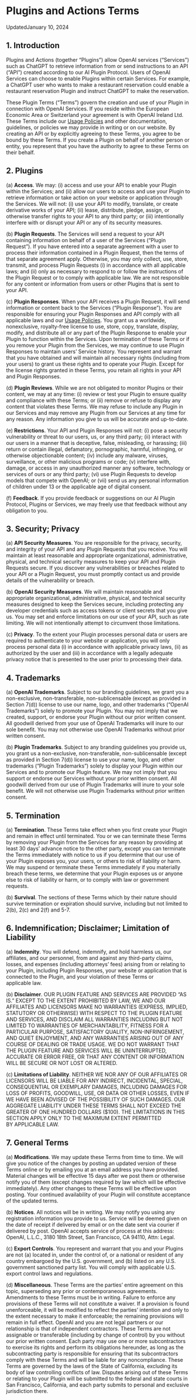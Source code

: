 Plugins and Actions Terms
=========================

UpdatedJanuary 10, 2024

1\. Introduction
----------------

Plugins and Actions (together “Plugins”) allow OpenAI services (“Services”) such as ChatGPT to retrieve information from or send instructions to an API (“API”) created according to our AI Plugin Protocol. Users of OpenAI Services can choose to enable Plugins within certain Services. For example, a ChatGPT user who wants to make a restaurant reservation could enable a restaurant reservation Plugin and instruct ChatGPT to make the reservation.

These Plugin Terms (“Terms”) govern the creation and use of your Plugin in connection with OpenAI Services. If you reside within the European Economic Area or Switzerland your agreement is with OpenAI Ireland Ltd. These Terms include our [Usage Policies](https://openai.com/policies/usage-policies) and other documentation, guidelines, or policies we may provide in writing or on our website. By creating an API or by explicitly agreeing to these Terms, you agree to be bound by these Terms. If you create a Plugin on behalf of another person or entity, you represent that you have the authority to agree to these Terms on their behalf.  

2\. Plugins
-----------

(a) **Access**. We may: (i) access and use your API to enable your Plugin within the Services; and (ii) allow our users to access and use your Plugin to retrieve information or take action on your website or application through the Services. We will not: (i) use your API to modify, translate, or create derivative works of your API; (ii) lease, distribute, pledge, assign, or otherwise transfer rights to your API to any third party; or (iii) intentionally interfere with or disrupt your API or any of its security measures.

(b) **Plugin Requests**. The Services will send a request to your API containing information on behalf of a user of the Services (“Plugin Request”). If you have entered into a separate agreement with a user to process their information contained in a Plugin Request, then the terms of that separate agreement apply. Otherwise, you may only collect, use, store, transmit, and process Plugin Requests (i) in accordance with all applicable laws; and (ii) only as necessary to respond to or follow the instructions of the Plugin Request or to comply with applicable law. We are not responsible for any content or information from users or other Plugins that is sent to your API.

(c) **Plugin Responses**. When your API receives a Plugin Request, it will send information or content back to the Services (“Plugin Response”). You are responsible for ensuring your Plugin Responses and API comply with all applicable laws and our [Usage Policies](https://beta.openai.com/docs/usage-policies). You grant us a worldwide, nonexclusive, royalty-free license to use, store, copy, translate, display, modify, and distribute all or any part of the Plugin Response to enable your Plugin to function within the Services. Upon termination of these Terms or if you remove your Plugin from the Services, we may continue to use Plugin Responses to maintain users’ Service history. You represent and warrant that you have obtained and will maintain all necessary rights (including from your users) to grant us these rights and to operate your Plugin. Except for the license rights granted in these Terms, you retain all rights in your API and Plugin Responses.

(d) **Plugin Reviews**. While we are not obligated to monitor Plugins or their content, we may at any time: (i) review or test your Plugin to ensure quality and compliance with these Terms; or (ii) remove or refuse to display any content that violates these Terms. We may refuse to include any Plugin in our Services and may remove any Plugin from our Services at any time for any reason. Any information you give to us will be accurate and up-to-date.

(e) **Restrictions**. Your API and Plugin Responses will not: (i) pose a security vulnerability or threat to our users, us, or any third party; (ii) interact with our users in a manner that is deceptive, false, misleading, or harassing; (iii) return or contain illegal, defamatory, pornographic, harmful, infringing, or otherwise objectionable content; (iv) include any malware, viruses, surveillance, or other malicious programs or code; (v) interfere with, damage, or access in any unauthorized manner any software, technology or services of ours or any third party; (vi) use Plugin Requests to develop models that compete with OpenAI; or (vii) send us any personal information of children under 13 or the applicable age of digital consent.

(f) **Feedback**. If you provide feedback or suggestions on our AI Plugin Protocol, Plugins or Services, we may freely use that feedback without any obligation to you.  

3\. Security; Privacy
---------------------

(a) **API Security Measures**. You are responsible for the privacy, security, and integrity of your API and any Plugin Requests that you receive. You will maintain at least reasonable and appropriate organizational, administrative, physical, and technical security measures to keep your API and Plugin Requests secure. If you discover any vulnerabilities or breaches related to your API or a Plugin Request, you must promptly contact us and provide details of the vulnerability or breach.

(b) **OpenAI Security Measures**. We will maintain reasonable and appropriate organizational, administrative, physical, and technical security measures designed to keep the Services secure, including protecting any developer credentials such as access tokens or client secrets that you give us. You may set and enforce limitations on our use of your API, such as rate limiting. We will not intentionally attempt to circumvent those limitations.

(c) **Privacy**. To the extent your Plugin processes personal data or users are required to authenticate to your website or application, you will only process personal data (i) in accordance with applicable privacy laws, (ii) as authorized by the user and (iii) in accordance with a legally adequate privacy notice that is presented to the user prior to processing their data.  

4\. Trademarks
--------------

(a) **OpenAI Trademarks**. Subject to our branding guidelines, we grant you a non-exclusive, non-transferable, non-sublicensable (except as provided in Section 7(d)) license to use our name, logo, and other trademarks (“OpenAI Trademarks”) solely to promote your Plugin. You may not imply that we created, support, or endorse your Plugin without our prior written consent. All goodwill derived from your use of OpenAI Trademarks will inure to our sole benefit. You may not otherwise use OpenAI Trademarks without prior written consent.

(b) **Plugin Trademarks**. Subject to any branding guidelines you provide us, you grant us a non-exclusive, non-transferable, non-sublicensable (except as provided in Section 7(d)) license to use your name, logo, and other trademarks (“Plugin Trademarks”) solely to display your Plugin within our Services and to promote our Plugin feature. We may not imply that you support or endorse our Services without your prior written consent. All goodwill derived from our use of Plugin Trademarks will inure to your sole benefit. We will not otherwise use Plugin Trademarks without prior written consent.  

5\. Termination
---------------

(a) **Termination**. These Terms take effect when you first create your Plugin and remain in effect until terminated. You or we can terminate these Terms by removing your Plugin from the Services for any reason by providing at least 30 days’ advance notice to the other party, except you can terminate the Terms immediately with notice to us if you determine that our use of your Plugin exposes you, your users, or others to risk of liability or harm. We may suspend or terminate these Terms immediately if you materially breach these terms, we determine that your Plugin exposes us or anyone else to risk of liability or harm, or to comply with law or government requests.

(b) **Survival**. The sections of these Terms which by their nature should survive termination or expiration should survive, including but not limited to 2(b), 2(c) and 2(f) and 5-7.  

6\. Indemnification; Disclaimer; Limitation of Liability
--------------------------------------------------------

(a) **Indemnity**. You will defend, indemnify, and hold harmless us, our affiliates, and our personnel, from and against any third-party claims, losses, and expenses (including attorneys’ fees) arising from or relating to your Plugin, including Plugin Responses, your website or application that is connected to the Plugin, and your violation of these Terms or applicable law.

(b) **Disclaimer**. OUR PLUGIN FEATURE AND SERVICES ARE PROVIDED “AS IS.” EXCEPT TO THE EXTENT PROHIBITED BY LAW, WE AND OUR AFFILIATES AND LICENSORS MAKE NO WARRANTIES (EXPRESS, IMPLIED, STATUTORY OR OTHERWISE) WITH RESPECT TO THE PLUGIN FEATURE AND SERVICES, AND DISCLAIM ALL WARRANTIES INCLUDING BUT NOT LIMITED TO WARRANTIES OF MERCHANTABILITY, FITNESS FOR A PARTICULAR PURPOSE, SATISFACTORY QUALITY, NON-INFRINGEMENT, AND QUIET ENJOYMENT, AND ANY WARRANTIES ARISING OUT OF ANY COURSE OF DEALING OR TRADE USAGE. WE DO NOT WARRANT THAT THE PLUGIN FEATURE AND SERVICES WILL BE UNINTERRUPTED, ACCURATE OR ERROR FREE, OR THAT ANY CONTENT OR INFORMATION WILL BE SECURE OR NOT LOST OR ALTERED.

(c) **Limitations of Liability**. NEITHER WE NOR ANY OF OUR AFFILIATES OR LICENSORS WILL BE LIABLE FOR ANY INDIRECT, INCIDENTAL, SPECIAL, CONSEQUENTIAL OR EXEMPLARY DAMAGES, INCLUDING DAMAGES FOR LOSS OF PROFITS, GOODWILL, USE, OR DATA OR OTHER LOSSES, EVEN IF WE HAVE BEEN ADVISED OF THE POSSIBILITY OF SUCH DAMAGES. OUR AGGREGATE LIABILITY UNDER THESE TERMS SHALL NOT EXCEED ​​THE GREATER OF ONE HUNDRED DOLLARS ($100). THE LIMITATIONS IN THIS SECTION APPLY ONLY TO THE MAXIMUM EXTENT PERMITTED BY APPLICABLE LAW.  

7\. General Terms
-----------------

(a) **Modifications**. We may update these Terms from time to time. We will give you notice of the changes by posting an updated version of these Terms online or by emailing you at an email address you have provided. Material changes will be effective 15 days after we post them or otherwise notify you of them (except changes required by law which will be effective immediately). Any other changes to these Terms will be effective upon posting. Your continued availability of your Plugin will constitute acceptance of the updated terms. 

(b) **Notices**. All notices will be in writing. We may notify you using any registration information you provide to us. Service will be deemed given on the date of receipt if delivered by email or on the date sent via courier if delivered by post. OpenAI accepts service of process at this address: OpenAI, L.L.C., 3180 18th Street, San Francisco, CA 94110, Attn: Legal.

(c) **Export Controls**. You represent and warrant that you and your Plugins are not (a) located in, under the control of, or a national or resident of any country embargoed by the U.S. government, and (b) listed on any U.S. government sanctioned party list. You will comply with applicable U.S. export control laws and regulations.

(d) **Miscellaneous**. These Terms are the parties’ entire agreement on this topic, superseding any prior or contemporaneous agreements. Amendments to these Terms must be in writing. Failure to enforce any provisions of these Terms will not constitute a waiver. If a provision is found unenforceable, it will be modified to reflect the parties’ intention and only to the extent necessary to make it enforceable; the remaining provisions will remain in full effect. OpenAI and you are not legal partners or our relationship is that of independent contractors. These Terms are not assignable or transferable (including by change of control) by you without our prior written consent. Each party may use one or more subcontractors to exercise its rights and perform its obligations hereunder, as long as the subcontracting party is responsible for ensuring that its subcontractors comply with these Terms and will be liable for any noncompliance. These Terms are governed by the laws of the State of California, excluding its body of law controlling conflicts of law. Disputes arising out of these Terms or relating to your Plugin will be submitted to the federal and state courts in San Francisco, California, and each party submits to personal and exclusive jurisdiction there.